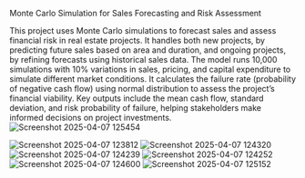 Monte Carlo Simulation for Sales Forecasting and Risk Assessment

This project uses Monte Carlo simulations to forecast sales and assess financial risk in real estate projects. It handles both new projects, by predicting future sales based on area and duration, and ongoing projects, by refining forecasts using historical sales data.
The model runs 10,000 simulations with 10% variations in sales, pricing, and capital expenditure to simulate different market conditions. It calculates the failure rate (probability of negative cash flow) using normal distribution to assess the project’s financial viability.
Key outputs include the mean cash flow, standard deviation, and risk probability of failure, helping stakeholders make informed decisions on project investments.
![Screenshot 2025-04-07 125454](https://github.com/user-attachments/assets/9efc928c-4008-49ef-9f58-6b3f17a0c6fc)

![Screenshot 2025-04-07 123812](https://github.com/user-attachments/assets/ec919f57-e5ba-4673-a40d-991a8939f3a7)
![Screenshot 2025-04-07 124320](https://github.com/user-attachments/assets/52637562-b6da-405e-a974-b39732be46d1)
![Screenshot 2025-04-07 124239](https://github.com/user-attachments/assets/41d9913f-ba62-4b4d-90d9-c8e67d48177b)
![Screenshot 2025-04-07 124252](https://github.com/user-attachments/assets/c36add9f-8062-4915-a2b3-cf443871788f)
![Screenshot 2025-04-07 124600](https://github.com/user-attachments/assets/7a77acae-bff5-4ff8-b627-c6ea6c16e3ae)
![Screenshot 2025-04-07 125152](https://github.com/user-attachments/assets/048d4d8f-48cf-4d96-a91c-53634a954bd1)
